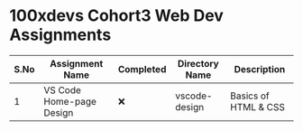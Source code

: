 # 100xdevs Cohort3 Web Dev Assignments
| S.No | Assignment Name      | Completed | Directory Name | Description                |
|------|----------------------|-----------|----------------|----------------------------|
| 1    | VS Code Home-page Design         | ❌        | vscode-design    | Basics of HTML & CSS    |
